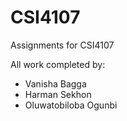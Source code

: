 # CSI4107
Assignments for CSI4107

All work completed by:
* Vanisha Bagga
* Harman Sekhon
* Oluwatobiloba Ogunbi